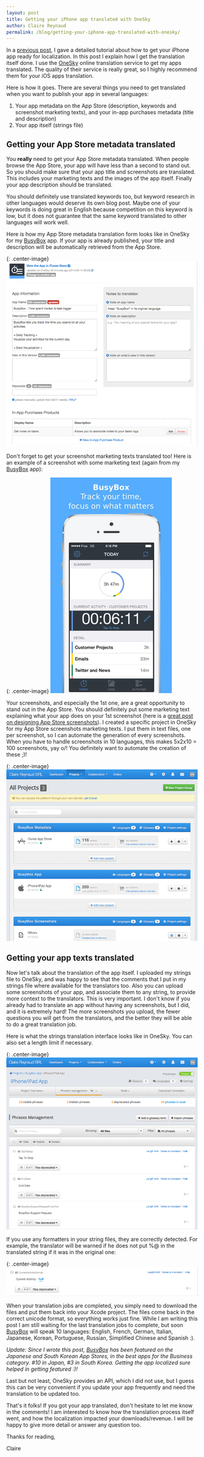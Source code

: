```yaml
---
layout: post
title: Getting your iPhone app translated with OneSky
author: Claire Reynaud
permalink: /blog/getting-your-iphone-app-translated-with-onesky/
---
```


In a [previous post][1], I gave a detailed tutorial about how to get your iPhone app ready for localization. In this post I explain how I get the translation itself done. I use the [OneSky][2] online translation service to get my apps translated. The quality of their service is really great, so I highly recommend them for your iOS apps translation.

Here is how it goes. There are several things you need to get translated when you want to publish your app in several languages:

1. Your app metadata on the App Store (description, keywords and screenshot marketing texts), and your in-app purchases metadata (title and description)
2. Your app itself (strings file)

## Getting your App Store metadata translated

You **really** need to get your App Store metadata translated. When people browse the App Store, your app will have less than a second to stand out. So you should make sure that your app title and screenshots are translated. This includes your marketing texts and the images of the app itself. Finally your app description should be translated.

You should definitely use translated keywords too, but keyword research in other languages would deserve its own blog post. Maybe one of your keywords is doing great in English because competition on this keyword is low, but it does not guarantee that the same keyword translated to other languages will work well.

Here is how my App Store metadata translation form looks like in OneSky for my [BusyBox][3] app. If your app is already published, your title and description will be automatically retrieved from the App Store.

{: .center-image}
![Localizing App Store metadata](/images/app-store-metadata2.png)

Don't forget to get your screenshot marketing texts translated too! Here is an example of a screenshot with some marketing text (again from my [BusyBox][3] app):

{: .center-image}
![My BusyBox time tracking app](/images/screenshot1-4inches-en.jpg)

Your screenshots, and especially the 1st one, are a great opportunity to stand out in the App Store. You should definitely put some marketing text explaining what your app does on your 1st screenshot (here is a [great post on designing App Store screenshots][6]). I created a specific project in OneSky for my App Store screenshots marketing texts. I put them in text files, one per screenshot, so I can automate the generation of every screenshots. When you have to handle screenshots in 10 languages, this makes 5x2x10 = 100 screenshots, yay o/! You definitely want to automate the creation of these ;)!

{: .center-image}
![Localizing App Store screenshot marketing texts](/images/dashboard.png)

## Getting your app texts translated

Now let's talk about the translation of the app itself. I uploaded my strings file to OneSky, and was happy to see that the comments that I put in my strings file where available for the translators too. Also you can upload some screenshots of your app, and associate them to any string, to provide more context to the translators. This is very important. I don't know if you already had to translate an app without having any screenshots, but I did, and it is extremely hard! The more screenshots you upload, the fewer questions you will get from the translators, and the better they will be able to do a great translation job.

Here is what the strings translation interface looks like in OneSky. You can also set a length limit if necessary.

{: .center-image}
![iPhone app strings in OneSky](/images/phrases.png)

If you use any formatters in your string files, they are correctly detected. For example, the translator will be warned if he does not put %@ in the translated string if it was in the original one:

{: .center-image}
![Translating strings with formatters](/images/placeholder.png)

When your translation jobs are completed, you simply need to download the files and put them back into your Xcode project. The files come back in the correct unicode format, so everything works just fine. While I am writing this post I am still waiting for the last translation jobs to complete, but soon [BusyBox][3] will speak 10 languages: English, French, German, Italian, Japanese, Korean, Portuguese, Russian, Simplified Chinese and Spanish :).

_Update: Since I wrote this post,&nbsp;[BusyBox][3]&nbsp;has been featured on the Japanese and South Korean App Stores, in the best apps for the Business category. #10 in Japan, #3 in South Korea. Getting the app localized sure helped in getting featured :)!_

Last but not least, OneSky provides an API, which I did not use, but I guess this can be very convenient if you update your app frequently and need the translation to be updated too.

That's it folks! If you got your app translated, don't hesitate to let me know in the comments! I am interested to know how the translation process itself went, and how the localization impacted your downloads/revenue. I will be happy to give more detail or answer any question too.

Thanks for reading,

Claire

[1]: /blog/getting-your-iphone-app-ready-for-localization/ "/blog/getting-your-iphone-app-ready-for-localization/"
[2]: http://www.oneskyapp.com/ "http://www.oneskyapp.com/"
[3]: https://itunes.apple.com/US/app/id863003886?at=11lGi9 "https://itunes.apple.com/US/app/id863003886?at=11lGi9"
[6]: http://dancounsell.com/articles/designing-great-app-store-screenshots/ " http://dancounsell.com/articles/designing-great-app-store-screenshots/"

 